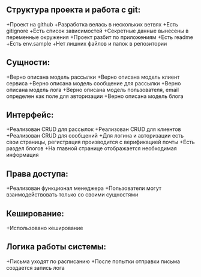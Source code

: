 ## Структура проекта и работа с git:

+Проект на github
+Разработка велась в нескольких ветвях
+Есть gitignore
+Есть список зависимостей
+Секретные данные вынесены в переменные окружения
+Проект разбит по приложениям
+Есть readme
+Есть env.sample
+Нет лишних файлов и папок в репозитории

## Сущности:

+Верно описана модель рассылки
+Верно описана модель клиент сервиса
+Верно описана модель сообщение для рассылки
+Верно описана модель лога
+Верно описана модель пользователя, email определен как поле для авторизации 
+Верно описана модель блога

## Интерфейс:

+Реализован CRUD для рассылок
+Реализован CRUD для клиентов
+Реализован CRUD для сообщений
+Для логина и авторизации есть свои страницы, регистрация производится с верификацией почты
+Есть раздел блогов
+На главной странице отображается необходимая информация

## Права доступа:

+Реализован функционал менеджера
+Пользователи могут взаимодействовать только со своими сущностями

## Кеширование:

+Использовано кеширование

## Логика работы системы:

+Письма уходят по расписанию
+После попытки отправки письма создается запись лога